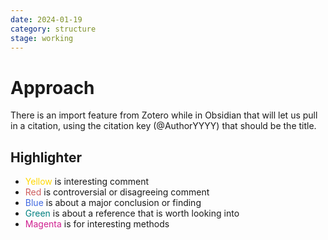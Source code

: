 ```yaml
---
date: 2024-01-19
category: structure
stage: working
---
```


# Approach

There is an import feature from Zotero while in Obsidian that will let us pull in a citation, using the citation key (@AuthorYYYY) that should be the title.

## Highlighter

- <font color='gold'>Yellow</font> is interesting comment
- <font color='indianred'>Red</font> is controversial or disagreeing comment
- <font color='royalblue'>Blue</font> is about a major conclusion or finding
- <font color='teal'>Green</font> is about a reference that is worth looking into
- <font color='violetred'>Magenta</font> is for interesting methods